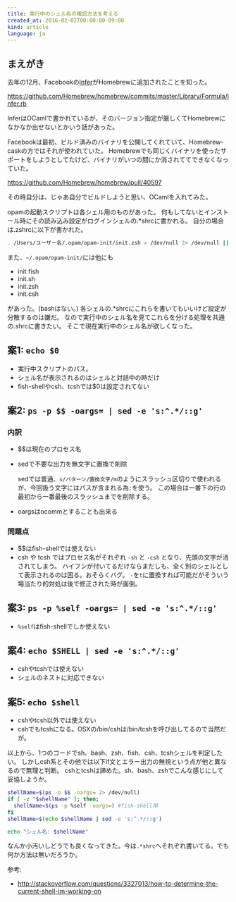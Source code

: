```yaml
---
title: 実行中のシェル名の確認方法を考える
created_at: 2016-02-02T00:00:00-09:00
kind: article
language: ja
---
```


## まえがき

去年の12月、Facebookの[Infer](https://github.com/facebook/infer)がHomebrewに追加されたことを知った。

<https://github.com/Homebrew/homebrew/commits/master/Library/Formula/infer.rb>

InferはOCamlで書かれているが、そのバージョン指定が厳しくてHomebrewになかなか出せないとかいう話があった。

Facebookは最初、ビルド済みのバイナリを公開してくれていて、Homebrew-caskの方ではそれが使われていた。
Homebrewでも同じくバイナリを使ったサポートをしようとしてたけど、バイナリがいつの間にか消されててできなくなっていた。

<https://github.com/Homebrew/homebrew/pull/40597>

その時自分は、じゃあ自分でビルドしようと思い、OCamlを入れてみた。

opamの起動スクリプトは各シェル用のものがあった。
何もしてないとインストール時にその読み込み設定がログインシェルの.*shrcに書かれる。
自分の場合は.zshrcに以下が書かれた。

```sh
. /Users/ユーザー名/.opam/opam-init/init.zsh > /dev/null 2> /dev/null || true
```

また、`~/.opam/opam-init/`には他にも

- init.fish
- init.sh
- init.zsh
- init.csh

があった。(bashはない。)
各シェルの.*shrcにこれらを書いてもいいけど設定が分散するのは嫌だ。
なので実行中のシェル名を見てこれらを分ける処理を共通の.shrcに書きたい。
そこで現在実行中のシェル名が欲しくなった。

## 案1: `echo $0`

* 実行中スクリプトのパス。
* シェル名が表示されるのはシェルと対話中の時だけ
* fish-shellやcsh、tcshでは$0は設定されてない

## 案2: `ps -p $$ -oargs= | sed -e 's:^.*/::g'`

### 内訳

- $$は現在のプロセス名
- sedで不要な出力を無文字に置換で削除

    sedでは普通、`s/パターン/置換文字/m`のようにスラッシュ区切りで使われるが、今回扱う文字にはパスが含まれる為`:`を使う。
    この場合は一番下の行の最初から一番最後のスラッシュまでを削除する。

- oargsはocommとすることも出来る

### 問題点

- $$はfish-shellでは使えない
- csh や tcsh ではプロセス名がそれぞれ `-sh` と `-csh` となり、先頭の文字が消されてしまう。
  ハイフンが付いてるだけならまだしも、全く別のシェルとして表示されるのは困る。おそらくバグ。
  `-`を`t`に置換すれば可能だがそういう場当たり的対処は後で修正された時が面倒。

## 案3: `ps -p %self -oargs= | sed -e 's:^.*/::g'`

- `%self`はfish-shellでしか使えない

## 案4: `echo $SHELL | sed -e 's:^.*/::g'`

- cshやtcshでは使えない
- シェルのネストに対応できない

## 案5: `echo $shell`

- cshやtcsh以外では使えない
- cshでもtcshになる。OSXの/bin/cshは/bin/tcshを呼び出してるので当然だが。


以上から、1つのコードでsh、bash、zsh、fish、csh、tcshシェルを判定したい。
しかしcsh系とその他では以下if文とエラー出力の無視という点が他と異なるので無理と判断。
cshとtcshは諦めた。sh、bash、zshでこんな感じにして妥協しようか。

```sh
shellName=$(ps -p $$ -oargs= 2> /dev/null)
if [ -z "$shellName" ]; then;
  shellName=$(ps -p %self -oargs=) #fish-shell用
fi
shellName=$(echo $shellName | sed -e 's:^.*/::g')

echo "シェル名: $shellName"
```

なんか小汚いしどうでも良くなってきた。今は`.*shrc`へそれぞれ書いてる。でも何か方法は無いだろうか。

参考:

- <http://stackoverflow.com/questions/3327013/how-to-determine-the-current-shell-im-working-on>


